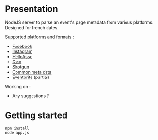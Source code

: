 # Presentation

NodeJS server to parse an event's page metadata from various platforms. Designed for french dates.

Supported platforms and formats :
* [Facebook](https://www.facebook.com/)
* [Instagram](https://www.instagram.com/)
* [HelloAsso](https://www.helloasso.com/)
* [Dice](https://dice.fm/)
* [Shotgun](https://shotgun.live/)
* [Common meta data](https://metascraper.js.org/)
* [Eventbrite](https://www.eventbrite.com/) (partial)

Working on :
* Any suggestions ?

# Getting started

```
npm install
node app.js
```